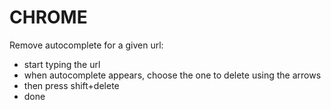 # CHROME

Remove autocomplete for a given url: 
- start typing the url
- when autocomplete appears, choose the one to delete using the arrows
- then press shift+delete
- done
